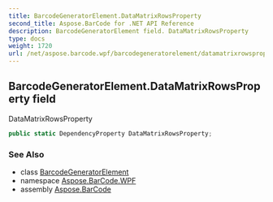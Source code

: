 ```yaml
---
title: BarcodeGeneratorElement.DataMatrixRowsProperty
second_title: Aspose.BarCode for .NET API Reference
description: BarcodeGeneratorElement field. DataMatrixRowsProperty
type: docs
weight: 1720
url: /net/aspose.barcode.wpf/barcodegeneratorelement/datamatrixrowsproperty/
---
```

## BarcodeGeneratorElement.DataMatrixRowsProperty field

DataMatrixRowsProperty

```csharp
public static DependencyProperty DataMatrixRowsProperty;
```

### See Also

* class [BarcodeGeneratorElement](../)
* namespace [Aspose.BarCode.WPF](../../barcodegeneratorelement/)
* assembly [Aspose.BarCode](../../../)


